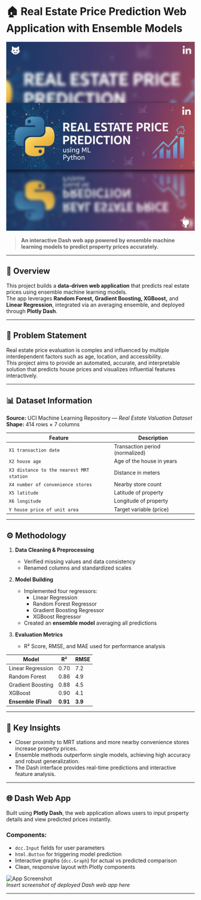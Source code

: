 # 🏠 Real Estate Price Prediction Web Application with Ensemble Models
![](ImageR.png)  

> **An interactive Dash web app powered by ensemble machine learning models to predict property prices accurately.**

---

## 📘 Overview

This project builds a **data-driven web application** that predicts real estate prices using ensemble machine learning models.  
The app leverages **Random Forest, Gradient Boosting, XGBoost,** and **Linear Regression**, integrated via an averaging ensemble, and deployed through **Plotly Dash**.

---

## 🧩 Problem Statement

Real estate price evaluation is complex and influenced by multiple interdependent factors such as age, location, and accessibility.  
This project aims to provide an automated, accurate, and interpretable solution that predicts house prices and visualizes influential features interactively.

---

## 📊 Dataset Information

**Source:** UCI Machine Learning Repository — *Real Estate Valuation Dataset*  
**Shape:** 414 rows × 7 columns  

| Feature | Description |
|----------|-------------|
| `X1 transaction date` | Transaction period (normalized) |
| `X2 house age` | Age of the house in years |
| `X3 distance to the nearest MRT station` | Distance in meters |
| `X4 number of convenience stores` | Nearby store count |
| `X5 latitude` | Latitude of property |
| `X6 longitude` | Longitude of property |
| `Y house price of unit area` | Target variable (price) |

---

## ⚙️ Methodology

1. **Data Cleaning & Preprocessing**
   - Verified missing values and data consistency  
   - Renamed columns and standardized scales  

2. **Model Building**
   - Implemented four regressors:  
     - Linear Regression  
     - Random Forest Regressor  
     - Gradient Boosting Regressor  
     - XGBoost Regressor  
   - Created an **ensemble model** averaging all predictions  

3. **Evaluation Metrics**
   - R² Score, RMSE, and MAE used for performance analysis  

| Model | R² | RMSE |
|--------|----|------|
| Linear Regression | 0.70 | 7.2 |
| Random Forest | 0.86 | 4.9 |
| Gradient Boosting | 0.88 | 4.5 |
| XGBoost | 0.90 | 4.1 |
| **Ensemble (Final)** | **0.91** | **3.9** |

---

## 🧠 Key Insights

- Closer proximity to MRT stations and more nearby convenience stores increase property prices.  
- Ensemble methods outperform single models, achieving high accuracy and robust generalization.  
- The Dash interface provides real-time predictions and interactive feature analysis.  

---

## 🌐 Dash Web App

Built using **Plotly Dash**, the web application allows users to input property details and view predicted prices instantly.

### Components:
- `dcc.Input` fields for user parameters  
- `html.Button` for triggering model prediction  
- Interactive graphs (`dcc.Graph`) for actual vs predicted comparison  
- Clean, responsive layout with Plotly components  

![App Screenshot](path_to_dashboard_image.png)  
*Insert screenshot of deployed Dash web app here*

---


